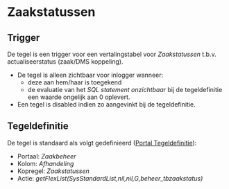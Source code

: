 # Zaakstatussen

## Trigger

De tegel is een trigger voor een vertalingstabel voor *Zaakstatussen* t.b.v. actualiseerstatus (zaak/DMS koppeling).

- De tegel is alleen zichtbaar voor inlogger wanneer:
  - deze aan hem/haar is toegekend
  - de evaluatie van het *SQL statement onzichtbaar* bij de tegeldefinitie een waarde ongelijk aan 0 oplevert.
- Een tegel is disabled indien zo aangevinkt bij de tegeldefinitie.

## Tegeldefinitie

De tegel is standaard als volgt gedefinieerd ([Portal Tegeldefinitie](/instellen_inrichten/portaldefinitie/portal_tegel.md)):

- Portaal: *Zaakbeheer*
- Kolom: *Afhandeling*
- Kopregel: *Zaakstatussen*
- Actie: *getFlexList(SysStandardList,nil,nil,G,beheer_tbzaakstatus)*
